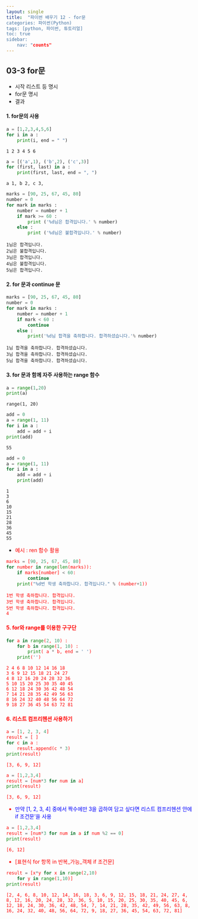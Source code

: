 ```yaml
---
layout: single
title:  "파이썬 배우기 12 - for문
categories: 파이썬(Python)
tags: [python, 파이썬, 튜토리얼]
toc: true
sidebar:
    nav: "counts"
---
```



## 03-3 for문
 - 시작 리스트 등 명시
 - for문 명시
 - 결과

#### 1. for문의 사용


```python
a = [1,2,3,4,5,6]
for i in a :
    print(i, end = " ")
```

    1 2 3 4 5 6 


```python
a = [('a',1), ('b',2), ('c',3)]
for (first, last) in a :
    print(first, last, end = ", ")
```

    a 1, b 2, c 3, 


```python
marks = [90, 25, 67, 45, 80]
number = 0
for mark in marks :
    number = number + 1
    if mark >= 60 :
        print ('%d님은 합격입니다.' % number)
    else :
        print ('%d님은 불합격입니다.' % number)
```

    1님은 합격입니다.
    2님은 불합격입니다.
    3님은 합격입니다.
    4님은 불합격입니다.
    5님은 합격입니다.
    

#### 2. for 문과 continue 문


```python
marks = [90, 25, 67, 45, 80]
number = 0
for mark in marks :
    number = number + 1
    if mark < 60 :
        continue
    else :
        print('%d님 합격을 축하합니다. 합격하셨습니다.'% number)
```

    1님 합격을 축하합니다. 합격하셨습니다.
    3님 합격을 축하합니다. 합격하셨습니다.
    5님 합격을 축하합니다. 합격하셨습니다.
    

#### 3. for 문과 함께 자주 사용하는 range 함수


```python
a = range(1,20)
print(a)
```

    range(1, 20)
    


```python
add = 0
a = range(1, 11)
for i in a :
    add = add + i
print(add)
```

    55
    


```python
add = 0
a = range(1, 11)
for i in a :
    add = add + i
    print(add)
```

    1
    3
    6
    10
    15
    21
    28
    36
    45
    55
    

- <font color = red>예시 : ren 함수 활용 </blue>




```python
marks = [90, 25, 67, 45, 80]
for number in range(len(marks)):
    if marks[number] < 60:
        continue
    print("%d번 학생 축하합니다. 합격입니다." % (number+1))
```

    1번 학생 축하합니다. 합격입니다.
    3번 학생 축하합니다. 합격입니다.
    5번 학생 축하합니다. 합격입니다.
    4
    

#### 5. for와 range를 이용한 구구단


```python
for a in range(2, 10) :
    for b in range(1, 10) :
        print( a * b, end = ' ')
    print('')
```

    2 4 6 8 10 12 14 16 18 
    3 6 9 12 15 18 21 24 27 
    4 8 12 16 20 24 28 32 36 
    5 10 15 20 25 30 35 40 45 
    6 12 18 24 30 36 42 48 54 
    7 14 21 28 35 42 49 56 63 
    8 16 24 32 40 48 56 64 72 
    9 18 27 36 45 54 63 72 81 
    

#### 6. 리스트 컴프리헨션 사용하기


```python
a = [1, 2, 3, 4]
result = [ ]
for c in a :
    result.append(c * 3)
print(result)
```

    [3, 6, 9, 12]
    


```python
a = [1,2,3,4]
result = [num*3 for num in a]
print(result)
```

    [3, 6, 9, 12]
    

- <font color = 'blue'>만약 [1, 2, 3, 4] 중에서 짝수에만 3을 곱하여 담고 싶다면 리스트 컴프리헨션 안에 if 조건문’을 사용 </font>


```python
a = [1,2,3,4]
result = [num*3 for num in a if num %2 == 0]
print(result)
```

    [6, 12]
    

- [표현식 for 항목 in 반복_가능_객체 if 조건문]


```python
result = [x*y for x in range(2,10)
    for y in range(1,10)]
print(result)
```

    [2, 4, 6, 8, 10, 12, 14, 16, 18, 3, 6, 9, 12, 15, 18, 21, 24, 27, 4, 8, 12, 16, 20, 24, 28, 32, 36, 5, 10, 15, 20, 25, 30, 35, 40, 45, 6, 12, 18, 24, 30, 36, 42, 48, 54, 7, 14, 21, 28, 35, 42, 49, 56, 63, 8, 16, 24, 32, 40, 48, 56, 64, 72, 9, 18, 27, 36, 45, 54, 63, 72, 81]
    
